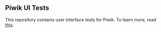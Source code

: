 ## Piwik UI Tests

This repository contains user interface tests for Piwik. To learn more, read [this](https://github.com/piwik/piwik/blob/master/tests/README.md).